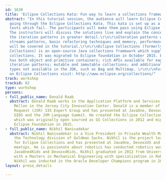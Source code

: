 ```yaml
---
id: 1630
title: 'Eclipse Collections Kata: Fun way to learn a collections framework'
abstract: "In this tutorial session, the audience will learn Eclipse Collections by
  going through the Eclipse Collections Kata. This kata is set up as a series of unit
  tests which fail. The participants will make them pass using Eclipse Collections.
  The instructors will discuss the solutions live and explain the concepts behind
  the iteration patterns in greater detail.\r\n\r\nIteration patterns with Java 8
  streams patterns, basic refactoring techniques and memory, performance comparisons
  will be covered in the tutorial.\r\n\r\nEclipse Collections (formerly known as GS
  Collections) is an open-source Java collections framework which supplements JDK
  collections. It was migrated to Eclipse foundation in October 2015. Eclipse collections
  has both object and primitive containers; rich APIs available for eager and lazy
  iteration patterns; mutable and immutable collections; and additional container
  types not available in the JDK, such as Bag and Multimap. \r\n\r\nFor more information
  on Eclipse Collections visit: http://www.eclipse.org/collections/"
track: workshop
trackid: 82
type: workshop
persons:
- full_public_name: Donald Raab
  abstract: Donald Raab works in the Application Platform and Services team at BNY
    Mellon in the Jersey City Innovation Center. Donald is a member of the Java Specification
    Request (JSR) 335 Expert Group and has presented at JavaOne, Devoxx US, EclipseCon,
    GIDS and the JVM Language Summit. He created the Eclipse Collections Java library
    which was originally open sourced as GS Collections in 2012 and migrated to the
    Eclipse Foundation in 2015.
- full_public_name: Nikhil Nanivadekar
  abstract: Nikhil Nanivadekar is a Vice President in Private Wealth Management in
    the Technology division of Goldman Sachs. Nikhil is the project lead and committer
    for Eclipse Collections and has presented at JavaOne, DevoxxUS and Java User Group
    meetups. He is passionate about robotics has conducted robotics workshops at JCrete4Kids,
    JavaOne4Kids and Devoxx4Kids. Nikhil graduated in 2012 from University of Utah
    with a Masters in Mechanical Engineering with specialization in Robotics and Controls.
    Nikhil was inducted in the Oracle Developer Champions program in 2017.
layout: preso_details

---
```

